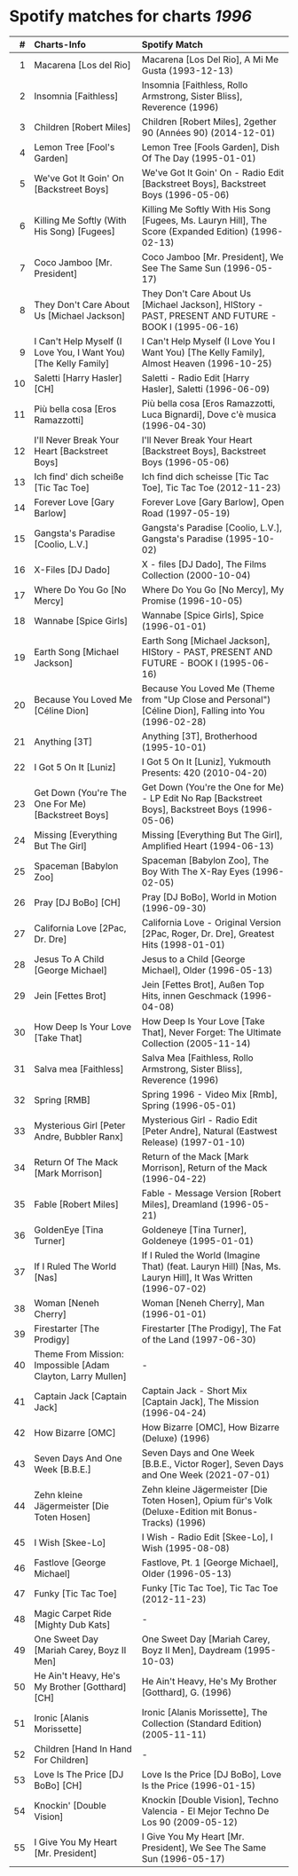 # Spotify matches for charts *1996*

|    # | Charts-Info                                                     | Spotify Match                                                                                               |
| ---: | :-------------------------------------------------------------- | :---------------------------------------------------------------------------------------------------------- |
|    1 | Macarena [Los del Rio]                                          | Macarena [Los Del Rio], A Mi Me Gusta (1993-12-13)                                                          |
|    2 | Insomnia [Faithless]                                            | Insomnia [Faithless, Rollo Armstrong, Sister Bliss], Reverence (1996)                                       |
|    3 | Children [Robert Miles]                                         | Children [Robert Miles], 2gether 90 (Années 90) (2014-12-01)                                                |
|    4 | Lemon Tree [Fool's Garden]                                      | Lemon Tree [Fools Garden], Dish Of The Day (1995-01-01)                                                     |
|    5 | We've Got It Goin' On [Backstreet Boys]                         | We've Got It Goin' On - Radio Edit [Backstreet Boys], Backstreet Boys (1996-05-06)                          |
|    6 | Killing Me Softly (With His Song) [Fugees]                      | Killing Me Softly With His Song [Fugees, Ms. Lauryn Hill], The Score (Expanded Edition) (1996-02-13)        |
|    7 | Coco Jamboo [Mr. President]                                     | Coco Jamboo [Mr. President], We See The Same Sun (1996-05-17)                                               |
|    8 | They Don't Care About Us [Michael Jackson]                      | They Don't Care About Us [Michael Jackson], HIStory - PAST, PRESENT AND FUTURE - BOOK I (1995-06-16)        |
|    9 | I Can't Help Myself (I Love You, I Want You) [The Kelly Family] | I Can't Help Myself (I Love You I Want You) [The Kelly Family], Almost Heaven (1996-10-25)                  |
|   10 | Saletti [Harry Hasler] [CH]                                     | Saletti - Radio Edit [Harry Hasler], Saletti (1996-06-09)                                                   |
|   11 | Più bella cosa [Eros Ramazzotti]                                | Più bella cosa [Eros Ramazzotti, Luca Bignardi], Dove c'è musica (1996-04-30)                               |
|   12 | I'll Never Break Your Heart [Backstreet Boys]                   | I'll Never Break Your Heart [Backstreet Boys], Backstreet Boys (1996-05-06)                                 |
|   13 | Ich find' dich scheiße [Tic Tac Toe]                            | Ich find dich scheisse [Tic Tac Toe], Tic Tac Toe (2012-11-23)                                              |
|   14 | Forever Love [Gary Barlow]                                      | Forever Love [Gary Barlow], Open Road (1997-05-19)                                                          |
|   15 | Gangsta's Paradise [Coolio, L.V.]                               | Gangsta's Paradise [Coolio, L.V.], Gangsta's Paradise (1995-10-02)                                          |
|   16 | X-Files [DJ Dado]                                               | X - files [DJ Dado], The Films Collection (2000-10-04)                                                      |
|   17 | Where Do You Go [No Mercy]                                      | Where Do You Go [No Mercy], My Promise (1996-10-05)                                                         |
|   18 | Wannabe [Spice Girls]                                           | Wannabe [Spice Girls], Spice (1996-01-01)                                                                   |
|   19 | Earth Song [Michael Jackson]                                    | Earth Song [Michael Jackson], HIStory - PAST, PRESENT AND FUTURE - BOOK I (1995-06-16)                      |
|   20 | Because You Loved Me [Céline Dion]                              | Because You Loved Me (Theme from "Up Close and Personal") [Céline Dion], Falling into You (1996-02-28)      |
|   21 | Anything [3T]                                                   | Anything [3T], Brotherhood (1995-10-01)                                                                     |
|   22 | I Got 5 On It [Luniz]                                           | I Got 5 On It [Luniz], Yukmouth Presents: 420 (2010-04-20)                                                  |
|   23 | Get Down (You're The One For Me) [Backstreet Boys]              | Get Down (You're the One for Me) - LP Edit No Rap [Backstreet Boys], Backstreet Boys (1996-05-06)           |
|   24 | Missing [Everything But The Girl]                               | Missing [Everything But The Girl], Amplified Heart (1994-06-13)                                             |
|   25 | Spaceman [Babylon Zoo]                                          | Spaceman [Babylon Zoo], The Boy With The X-Ray Eyes (1996-02-05)                                            |
|   26 | Pray [DJ BoBo] [CH]                                             | Pray [DJ BoBo], World in Motion (1996-09-30)                                                                |
|   27 | California Love [2Pac, Dr. Dre]                                 | California Love - Original Version [2Pac, Roger, Dr. Dre], Greatest Hits (1998-01-01)                       |
|   28 | Jesus To A Child [George Michael]                               | Jesus to a Child [George Michael], Older (1996-05-13)                                                       |
|   29 | Jein [Fettes Brot]                                              | Jein [Fettes Brot], Außen Top Hits, innen Geschmack (1996-04-08)                                            |
|   30 | How Deep Is Your Love [Take That]                               | How Deep Is Your Love [Take That], Never Forget: The Ultimate Collection (2005-11-14)                       |
|   31 | Salva mea [Faithless]                                           | Salva Mea [Faithless, Rollo Armstrong, Sister Bliss], Reverence (1996)                                      |
|   32 | Spring [RMB]                                                    | Spring 1996 - Video Mix [Rmb], Spring (1996-05-01)                                                          |
|   33 | Mysterious Girl [Peter Andre, Bubbler Ranx]                     | Mysterious Girl - Radio Edit [Peter Andre], Natural (Eastwest Release) (1997-01-10)                         |
|   34 | Return Of The Mack [Mark Morrison]                              | Return of the Mack [Mark Morrison], Return of the Mack (1996-04-22)                                         |
|   35 | Fable [Robert Miles]                                            | Fable - Message Version [Robert Miles], Dreamland (1996-05-21)                                              |
|   36 | GoldenEye [Tina Turner]                                         | Goldeneye [Tina Turner], Goldeneye (1995-01-01)                                                             |
|   37 | If I Ruled The World [Nas]                                      | If I Ruled the World (Imagine That) (feat. Lauryn Hill) [Nas, Ms. Lauryn Hill], It Was Written (1996-07-02) |
|   38 | Woman [Neneh Cherry]                                            | Woman [Neneh Cherry], Man (1996-01-01)                                                                      |
|   39 | Firestarter [The Prodigy]                                       | Firestarter [The Prodigy], The Fat of the Land (1997-06-30)                                                 |
|   40 | Theme From Mission: Impossible [Adam Clayton, Larry Mullen]     | -                                                                                                           |
|   41 | Captain Jack [Captain Jack]                                     | Captain Jack - Short Mix [Captain Jack], The Mission (1996-04-24)                                           |
|   42 | How Bizarre [OMC]                                               | How Bizarre [OMC], How Bizarre (Deluxe) (1996)                                                              |
|   43 | Seven Days And One Week [B.B.E.]                                | Seven Days and One Week [B.B.E., Victor Roger], Seven Days and One Week (2021-07-01)                        |
|   44 | Zehn kleine Jägermeister [Die Toten Hosen]                      | Zehn kleine Jägermeister [Die Toten Hosen], Opium für's Volk (Deluxe-Edition mit Bonus-Tracks) (1996)       |
|   45 | I Wish [Skee-Lo]                                                | I Wish - Radio Edit [Skee-Lo], I Wish (1995-08-08)                                                          |
|   46 | Fastlove [George Michael]                                       | Fastlove, Pt. 1 [George Michael], Older (1996-05-13)                                                        |
|   47 | Funky [Tic Tac Toe]                                             | Funky [Tic Tac Toe], Tic Tac Toe (2012-11-23)                                                               |
|   48 | Magic Carpet Ride [Mighty Dub Kats]                             | -                                                                                                           |
|   49 | One Sweet Day [Mariah Carey, Boyz II Men]                       | One Sweet Day [Mariah Carey, Boyz II Men], Daydream (1995-10-03)                                            |
|   50 | He Ain't Heavy, He's My Brother [Gotthard] [CH]                 | He Ain't Heavy, He's My Brother [Gotthard], G. (1996)                                                       |
|   51 | Ironic [Alanis Morissette]                                      | Ironic [Alanis Morissette], The Collection (Standard Edition) (2005-11-11)                                  |
|   52 | Children [Hand In Hand For Children]                            | -                                                                                                           |
|   53 | Love Is The Price [DJ BoBo] [CH]                                | Love Is the Price [DJ BoBo], Love Is the Price (1996-01-15)                                                 |
|   54 | Knockin' [Double Vision]                                        | Knockin [Double Vision], Techno Valencia - El Mejor Techno De Los 90 (2009-05-12)                           |
|   55 | I Give You My Heart [Mr. President]                             | I Give You My Heart [Mr. President], We See The Same Sun (1996-05-17)                                       |
